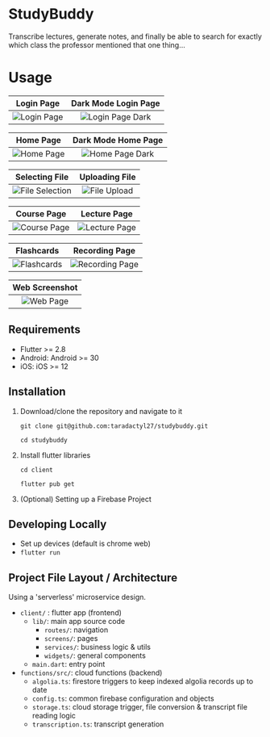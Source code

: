 # StudyBuddy

Transcribe lectures, generate notes, and finally be able to search for exactly which class the professor mentioned that one thing...

# Usage
Login Page                            |  Dark Mode Login Page
:------------------------------------:|:-------------------------:
![Login Page](/screenshots/login.PNG) | ![Login Page Dark](/screenshots/login_dark.PNG)

Home Page                             |  Dark Mode Home Page
:------------------------------------:|:-------------------------:
![Home Page](/screenshots/home_light.gif) | ![Home Page Dark](/screenshots/home_dark.gif)

Selecting File                        |  Uploading File
:------------------------------------:|:-------------------------:
![File Selection](/screenshots/file_upload.PNG) | ![File Upload](/screenshots/selected_file.gif)

Course Page                           |  Lecture Page
:------------------------------------:|:-------------------------:
![Course Page](/screenshots/course_page.PNG) | ![Lecture Page](/screenshots/lecture.gif)

Flashcards                            | Recording Page  
:------------------------------------:|:-------------------------:
![Flashcards](/screenshots/flashcards.gif) | ![Recording Page](/screenshots/recording.PNG)

Web Screenshot |
:--------------:|
![Web Page](/screenshots/web.PNG)|



## Requirements

- Flutter >= 2.8
- Android: Android >= 30
- iOS: iOS >= 12

## Installation

1. Download/clone the repository and navigate to it

      `git clone git@github.com:taradactyl27/studybuddy.git`
      
      `cd studybuddy`

2. Install flutter libraries

      `cd client`
      
      `flutter pub get`

3. (Optional) Setting up a Firebase Project

## Developing Locally

- Set up devices (default is chrome web)
- `flutter run`

## Project File Layout / Architecture 

Using a 'serverless' microservice design.

- `client/` : flutter app (frontend)
  - `lib/`: main app source code
    - `routes/`: navigation
    - `screens/`: pages 
    - `services/`: business logic & utils
    - `widgets/`: general components
  - `main.dart`: entry point 
- `functions/src/`: cloud functions (backend)
  - `algolia.ts`: firestore triggers to keep indexed algolia records up to date
  - `config.ts`: common firebase configuration and objects
  - `storage.ts`: cloud storage trigger, file conversion & transcript file reading logic
  - `transcription.ts`: transcript generation
